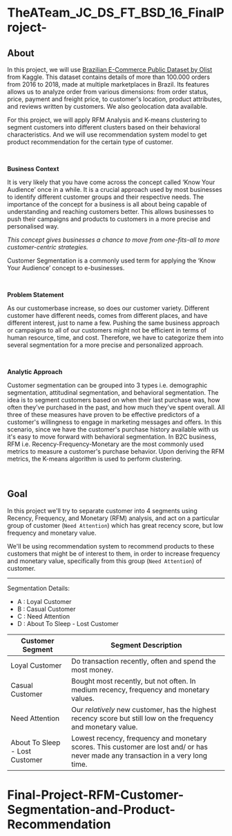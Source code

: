# TheATeam_JC_DS_FT_BSD_16_FinalProject-

## **About**
In this project, we will use [Brazilian E-Commerce Public Dataset by Olist](https://www.kaggle.com/datasets/olistbr/brazilian-ecommerce?select=olist_products_dataset.csv) from Kaggle. This dataset contains details of more than 100.000 orders from 2016 to 2018, made at multiple marketplaces in Brazil. Its features allows us to analyze order from various dimensions: from order status, price, payment and freight price, to customer's location, product attributes, and reviews written by customers. We also geolocation data available.

For this project, we will apply RFM Analysis and K-means clustering to segment customers into different clusters based on their behavioral characteristics. And we will use recommendation system model to get product recommendation for the certain type of customer.

<br>

**Business Context**

It is very likely that you have come across the concept called ‘Know Your Audience’ once in a while. It is a crucial approach used by most businesses to identify different customer groups and their respective needs. The importance of the concept for a business is all about being capable of understanding and reaching customers better. This allows businesses to push their campaigns and products to customers in a more precise and personalised way.

*This concept gives businesses a chance to move from one-fits-all to more customer-centric strategies.* 

Customer Segmentation is a commonly used term for applying the ‘Know Your Audience’ concept to e-businesses. 

<br>

**Problem Statement**

As our customerbase increase, so does our customer variety. Different customer have different needs, comes from different places, and have different interest, just to name a few. Pushing the same business approach or campaigns to all of our customers might not be efficient in terms of human resource, time, and cost. Therefore, we have to categorize them into several segmentation for a more precise and personalized approach.

<br>

**Analytic Approach**

Customer segmentation can be grouped into 3 types i.e. demographic segmentation, attitudinal segmentation, and behavioral segmentation. The idea is to segment customers based on when their last purchase was, how often they’ve purchased in the past, and how much they’ve spent overall. All three of these measures have proven to be effective predictors of a customer's willingness to engage in marketing messages and offers. In this scenario, since we have the customer's purchase history available with us it's easy to move forward with behavioral segmentation. In B2C business, RFM i.e. Recency-Frequency-Monetary are the most commonly used metrics to measure a customer's purchase behavior. Upon deriving the RFM metrics, the K-means algorithm is used to perform clustering.

<br>

## **Goal**

In this project we'll try to separate customer into 4 segments using Recency, Frequency, and Monetary (RFM) analysis, and act on a particular group of customer (`Need Attention`) which has great recency score, but low frequency and monetary value. 

We'll be using recommendation system to recommend products to these customers that might be of interest to them, in order to increase frequency and monetary value, specifically from this group (`Need Attention`) of customer.

---

Segmentation Details:

- A : Loyal Customer
- B : Casual Customer
- C : Need Attention
- D : About To Sleep - Lost Customer


| Customer Segment | Segment Description |
| --- | ---|
| Loyal Customer | Do transaction recently, often and spend the most money. |
| Casual Customer | Bought most recently, but not often. In medium recency, frequency and monetary values. |
| Need Attention | Our *relatively* new customer, has the highest recency score but still low on the frequency and monetary value. |
| About To Sleep - Lost Customer | Lowest recency, frequency and monetary scores. This customer are lost and/ or has never made any transaction in a very long time. |
# Final-Project-RFM-Customer-Segmentation-and-Product-Recommendation

